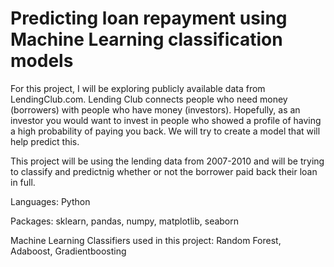 # Predicting loan repayment using Machine Learning classification models

For this project, I will be exploring publicly available data from LendingClub.com. Lending Club connects people who need money (borrowers) with people who have money (investors). Hopefully, as an investor you would want to invest in people who showed a profile of having a high probability of paying you back. We will try to create a model that will help predict this.

This project will be using the lending data from 2007-2010 and will be trying to classify and predictnig whether or not the borrower paid back their loan in full.

Languages: Python 

Packages: sklearn, pandas, numpy, matplotlib, seaborn 

Machine Learning Classifiers used in this project: Random Forest, Adaboost, Gradientboosting


